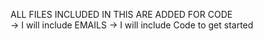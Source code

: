 ALL FILES INCLUDED IN THIS ARE ADDED FOR CODE
<br>
-> I will include EMAILS
-> I will include Code to get started
